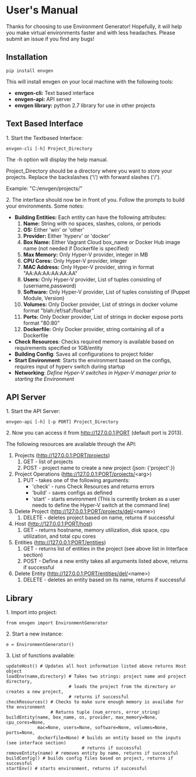 # User's Manual

Thanks for choosing to use Environment Generator!  Hopefully, it will help you make virtual environments faster and with less headaches.  Please submit an issue if you find any bugs!

## Installation

    pip install envgen
This will install envgen on your local machine with the following tools:
* **envgen-cli:** Text based interface
* **envgen-api:** API server
* **envgen library:** python 2.7 library for use in other projects

## Text Based Interface
  
1\. Start the Textbased Interface:  
  
    envgen-cli [-h] Project_Directory  
  
The -h option will display the help manual.  
  
Project_Directory should be a directory where you want to store your projects.  Replace the backslashes ('\\') with forward slashes ('/').  
  
Example: "C:/envgen/projects/"  
  
2\. The interface should now be in front of you.  Follow the prompts to build your environments.  Some notes:  
* **Building Entities:** Each entity can have the following attributes:  
    1. **Name:** String with no spaces, slashes, colons, or periods
    2. **OS:** Either 'win' or 'other'
    3. **Provider:** Either 'hyperv' or 'docker'
    4. **Box Name:** Either Vagrant Cloud box_name or Docker Hub image name (not needed if Dockerfile is specified)
    5. **Max Memory:** Only Hyper-V provider, integer in MB
    6. **CPU Cores:** Only Hyper-V provider, integer
    7. **MAC Address:** Only Hyper-V provider, string in format "AA:AA:AA:AA:AA:AA"
    8. **Users:** Only Hyper-V provider, List of tuples consisting of (username,password)
    9. **Software:** Only Hyper-V provider, List of tuples consisting of (Puppet Module, Version)
    10. **Volumes:** Only Docker provider, List of strings in docker volume format "blah:/ef/saf:/foo/bar"
    11. **Ports:** Only Docker provider, List of strings in docker expose ports format "80:80"
    12. **Dockerfile:** Only Docker provider, string containing all of a Dockerfile
* **Check Resources**: Checks required memory is available based on requirements specified or 1GB/entity
* **Building Config**: Saves all configurations to project folder
* **Start Environment**: Starts the environment based on the configs, requires input of hyperv switch during startup
* **Networking**: *Define Hyper-V switches in Hyper-V manager prior to starting the Environment*
  
## API Server

1\. Start the API Server:

    envgen-api [-h] [-p PORT] Project_Directory
    
2\. Now you can access it from http://127.0.0.1:PORT (default port is 2013).

The following resources are available through the API:  
1. Projects (http://127.0.0.1:PORT/projects)
    1. GET - list of projects
    2. POST - project name to create a new project (json: {'project':<name>})
2. Project Operations (http://127.0.0.1:PORT/projects/<arg\>)
    1. PUT - takes one of the following arguments:
        * 'check' - runs Check Resources and returns errors
        * 'build' - saves configs as defined
        * 'start' - starts environment (This is currently broken as a user needs to define the Hyper-V switch at the command line)
3. Delete Project (http://127.0.0.1:PORT/projects/del/<name\>)
    1. DELETE - deletes project based on name, returns if successful
4. Host (http://127.0.0.1:PORT/host)
    1. GET - returns hostname, memory utilization, disk space, cpu utilization, and total cpu cores
5. Entities (http://127.0.0.1:PORT/entities)
    1. GET - returns list of entities in the project (see above list in Interface section)
    2. POST - Define a new entity takes all arguments listed above, returns if successful
6. Delete Entity (http://127.0.0.1:PORT/entities/del/<name\>)
    1. DELETE - deletes an entity based on its name, returns if successful
    
## Library

1\. Import into project:  
  
    from envgen import EnvironmentGenerator
    
2\. Start a new instance:  

    e = EnvironmentGenerator()
    
3\. List of functions available:
  
    updateHost() # Updates all host information listed above returns Host object
    loadEnv(name,directory) # Takes two strings: project name and project directory, 
                            # loads the project from the directory or creates a new project, 
                            # returns if successful
    checkResources() # Checks to make sure enough memory is availabe for the environment
                     # Returns tuple (num_errors, error_string)
    buildEntity(name, box_name, os, provider, max_memory=None, cpu_cores=None, 
                mac=None, users=None, software=None, volumes=None, ports=None, 
                dockerfile=None) # builds an entity based on the inputs (see interface section)
                                 # returns if successful
    removeEntity(name) # removes entity by name, returns if successful
    buildConfig() # builds config files based on project, returns if successful
    startEnv() # starts environment, returns if successful
